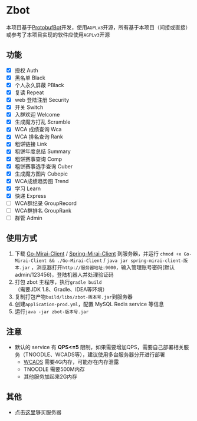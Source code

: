 # Zbot

本项目基于[ProtobufBot](https://github.com/protobufbot)开发，使用`AGPLv3`开源，所有基于本项目（间接或直接）或参考了本项目实现的软件应使用`AGPLv3`开源

## 功能
- [x] 授权 Auth
- [x] 黑名单 Black
- [x] 个人永久屏蔽 PBlack
- [x] 复读 Repeat
- [x] web 登陆注册 Security
- [x] 开关 Switch
- [x] 入群欢迎 Welcome
- [x] 生成魔方打乱 Scramble
- [x] WCA 成绩查询 Wca
- [x] WCA 排名查询 Rank
- [x] 粗饼链接 Link
- [x] 粗饼年度总结 Summary
- [x] 粗饼赛事查询 Comp
- [x] 粗饼赛事选手查询 Cuber
- [x] 生成魔方图片 Cubepic
- [x] WCA成绩趋势图 Trend
- [x] 学习 Learn
- [x] 快递 Express
- [ ] WCA群纪录 GroupRecord
- [ ] WCA群排名 GroupRank
- [ ] 群管 Admin

## 使用方式
1. 下载 [Go-Mirai-Client](https://github.com/ProtobufBot/Go-Mirai-Client/releases) / [Spring-Mirai-Client](https://github.com/ProtobufBot/Spring-Mirai-Client/releases) 到服务器，并运行 `chmod +x Go-Mirai-Client && ./Go-Mirai-Client` / `java jar spring-mirai-client-版本.jar` ，浏览器打开`http://服务器地址:9000`，输入管理账号密码(默认admin/123456)，登陆机器人并处理验证码
2. 打包 zbot 主程序，执行`gradle build`（需要JDK 1.8、Gradle、IDEA等环境）
3. 复制打包产物`build/libs/zbot-版本号.jar`到服务器
4. 创建`application-prod.yml`，配置 MySQL Redis service 等信息
5. 运行`java -jar zbot-版本号.jar`

## 注意
- 默认的 service 有 **QPS<=5** 限制，如果需要增加QPS，需要自己部署相关服务（TNOODLE、WCADS等），建议使用多台服务器分开进行部署
    - [WCADS](https://github.com/lz1998/wca-data-service) 需要4G内存，可能存在内存泄露
    - TNOODLE 需要500M内存
    - 其他服务加起来2G内存

## 其他
- 点击[这里](https://promotion.aliyun.com/ntms/yunparter/invite.html?userCode=a6mqitia)够买服务器